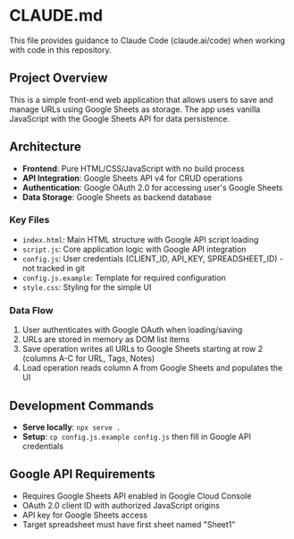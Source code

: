 # CLAUDE.md

This file provides guidance to Claude Code (claude.ai/code) when working with code in this repository.

## Project Overview

This is a simple front-end web application that allows users to save and manage URLs using Google Sheets as storage. The app uses vanilla JavaScript with the Google Sheets API for data persistence.

## Architecture

- **Frontend**: Pure HTML/CSS/JavaScript with no build process
- **API Integration**: Google Sheets API v4 for CRUD operations
- **Authentication**: Google OAuth 2.0 for accessing user's Google Sheets
- **Data Storage**: Google Sheets as backend database

### Key Files

- `index.html`: Main HTML structure with Google API script loading
- `script.js`: Core application logic with Google API integration
- `config.js`: User credentials (CLIENT_ID, API_KEY, SPREADSHEET_ID) - not tracked in git
- `config.js.example`: Template for required configuration
- `style.css`: Styling for the simple UI

### Data Flow

1. User authenticates with Google OAuth when loading/saving
2. URLs are stored in memory as DOM list items
3. Save operation writes all URLs to Google Sheets starting at row 2 (columns A-C for URL, Tags, Notes)
4. Load operation reads column A from Google Sheets and populates the UI

## Development Commands

- **Serve locally**: `npx serve .` 
- **Setup**: `cp config.js.example config.js` then fill in Google API credentials

## Google API Requirements

- Requires Google Sheets API enabled in Google Cloud Console
- OAuth 2.0 client ID with authorized JavaScript origins
- API key for Google Sheets access
- Target spreadsheet must have first sheet named "Sheet1"